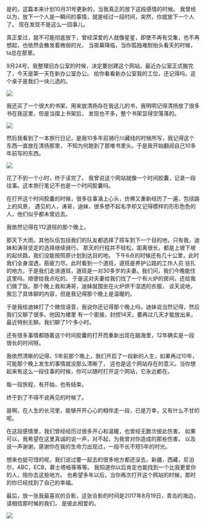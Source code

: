 是的，这篇本来计划10月31号更新的，当我真正的放下这段感情的时候。
我曾经以为，放下一个人是一瞬间的事情，就是经过一段时间，突然，你就放下一个人了。
现在发现不是这么一回事儿。

真正爱过，就不可能彻底放下，曾经深爱的人就像星星，即使不再有交集，也不再想起，也依然会散发着微弱的光，
当夜幕降临，当你孤独难耐抬头看天的时候，ta总在那里。

9月24号，我整理旧办公室的时候，决定要创建这个网站。最近办公室正式搬完了，今天是第一天在新办公室办公。
给你看看新办公室我的工位，还记得吗，这个桌子是我们一块儿选的。

![](https://pic1.imgdb.cn/item/63462e7516f2c2beb1def14a.jpg)

我还买了一个很大的书架，用来放清扬存在我这儿的书，我明明记得清扬放了很多书在我这里，但是当摆上书架后，
发现也不多，整个书架显得空落落的。

![](https://pic1.imgdb.cn/item/63462e6b16f2c2beb1deda9f.jpg)

然后我看到了一本旅行日记，是我10多年前骑行川藏线的时候所写，我记得这个东西一直放在清扬那里，
不知为何跑到了那堆书里头。于是我开始翻阅自己10多年前写的东西。

![](https://pic1.imgdb.cn/item/63462e6b16f2c2beb1dedaac.jpg)

花了不到一个小时，终于读完了。
我曾说这个网站就像一个时间胶囊，记录一段往事。这本旅行笔记不也是一个时间胶囊吗。

在打开这个时间胶囊的时候，很多往事涌上心头，仿佛又重新经历了一遍，包括路上的风景，
遇见的人，涛哥，迪妹，很多想不起名字却又记得模样的形形色色的人，他们似乎都未曾远去。 

我依然记得在112道班的那个晚上。

那天下大雨，其他队伍包括我们的队友都选择了搭车到下一个目的地，只有我，迪妹和涛哥坚定的选择继续骑行。
那天的行程并不轻松，距离很长，都是上坡下坡的起伏路，我们没能按照原计划到达目的地。
下午6点的时候还有几十公里，此时我们全身湿透，筋疲力尽。此时看到一个道班，道班是养护公路的工作人员
驻扎的地方。于是我们走进道班，道班是一对30多岁的夫妻。我们问，我们今晚能住这里吗，顺便给我点吃的。
于是这对夫妻给我们找了一个有火炉的房间，还给我们做了饭。那个晚上我和涛哥，迪妹就围坐在火炉烘干湿透的衣服，
谈天说地，我忘了具体聊的内容，但是我记得那个晚上是温暖的。

于是我给迪妹打了个微信语音，我说你还记得那个晚上吗，迪妹说当然记得，然后我们又聊了很多。他因为楼里
有一个密接，封控14天，要再过几天才能放出来，最近特别无聊。我们聊了1个多小时。

还有很多事情都随着这个时间胶囊的打开而重新出现在脑海里，12年确实是一段很长的时间呀。

我依然清晰的记得，5年前那个晚上，我们开启了一段新的人生，如果再过10年，可能那个晚上发生的事情就没那么清晰了，
这也是这个网站存在的意义。当你想起来有这么一段往事的时候，你可以随时打开这个网站，它永远都在。

每一段旅程，有开始，也有结束。

终于到了不得不说再见的时候了。

是啊，在人生的长河里，能够开开心心的相伴走一段，已是万幸，又有什么不甘的呢。

在这段感情里，我们曾经经历过很多开心和温暖，也曾经无数次彼此伤害。
如果可以，我希望在这里真诚的说一声，对不起，为我曾对你造成的那些伤害。
以及说一声谢谢，感谢你在我的生命力出现过，一段不长不短5年的时光。

想来也挺可惜的呢，我们说过要一起去的很多地方都还没去，新疆，西藏，尼泊尔，ABC，ECB，慕士塔格等等等。
我知道你以后肯定也能找到一个比我更爱你的人，陪你去这些地方。
也希望多年以后，当你再次打开这个网站的时候，那时的你已经找到了自己的幸福。

最后，放一张我最喜欢的合影，这张合影的时间是2017年8月19日，青岛的海边，请相信那时候的我们，
是彼此相爱的。

![](https://pic1.imgdb.cn/item/63462ff816f2c2beb1e12e68.jpg)






